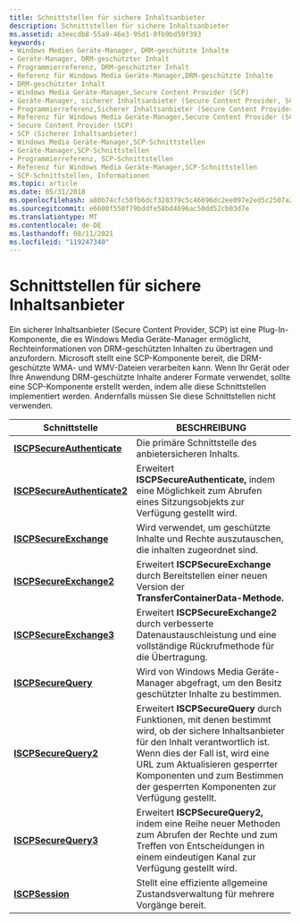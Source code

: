 ```yaml
---
title: Schnittstellen für sichere Inhaltsanbieter
description: Schnittstellen für sichere Inhaltsanbieter
ms.assetid: a3eecdb8-55a9-46e3-95d1-0fb9bd59f393
keywords:
- Windows Medien Geräte-Manager, DRM-geschützte Inhalte
- Geräte-Manager, DRM-geschützter Inhalt
- Programmierreferenz, DRM-geschützter Inhalt
- Referenz für Windows Media Geräte-Manager,DRM-geschützte Inhalte
- DRM-geschützter Inhalt
- Windows Media Geräte-Manager,Secure Content Provider (SCP)
- Geräte-Manager, sicherer Inhaltsanbieter (Secure Content Provider, SCP)
- Programmierreferenz,Sicherer Inhaltsanbieter (Secure Content Provider, SCP)
- Referenz für Windows Media Geräte-Manager,Secure Content Provider (SCP)
- Secure Content Provider (SCP)
- SCP (Sicherer Inhaltsanbieter)
- Windows Media Geräte-Manager,SCP-Schnittstellen
- Geräte-Manager,SCP-Schnittstellen
- Programmierreferenz, SCP-Schnittstellen
- Referenz für Windows Media Geräte-Manager,SCP-Schnittstellen
- SCP-Schnittstellen, Informationen
ms.topic: article
ms.date: 05/31/2018
ms.openlocfilehash: a80b74cfc50fb6dcf328379c5c46696dc2ee097e2ed5c2507a2a4f14676efd85
ms.sourcegitcommit: e6600f550f79bddfe58bd4696ac50dd52cb03d7e
ms.translationtype: MT
ms.contentlocale: de-DE
ms.lasthandoff: 08/11/2021
ms.locfileid: "119247340"
---
```

# <a name="interfaces-for-secure-content-providers"></a>Schnittstellen für sichere Inhaltsanbieter

Ein sicherer Inhaltsanbieter (Secure Content Provider, SCP) ist eine Plug-In-Komponente, die es Windows Media Geräte-Manager ermöglicht, Rechteinformationen von DRM-geschützten Inhalten zu übertragen und anzufordern. Microsoft stellt eine SCP-Komponente bereit, die DRM-geschützte WMA- und WMV-Dateien verarbeiten kann. Wenn Ihr Gerät oder Ihre Anwendung DRM-geschützte Inhalte anderer Formate verwendet, sollte eine SCP-Komponente erstellt werden, indem alle diese Schnittstellen implementiert werden. Andernfalls müssen Sie diese Schnittstellen nicht verwenden.



| Schnittstelle                                                  | BESCHREIBUNG                                                                                                                                                                                                                                          |
|------------------------------------------------------------|------------------------------------------------------------------------------------------------------------------------------------------------------------------------------------------------------------------------------------------------------|
| [**ISCPSecureAuthenticate**](/windows/desktop/api/mswmdm/nn-mswmdm-iscpsecureauthenticate)   | Die primäre Schnittstelle des anbietersicheren Inhalts.                                                                                                                                                                                                |
| [**ISCPSecureAuthenticate2**](/windows/desktop/api/mswmdm/nn-mswmdm-iscpsecureauthenticate2) | Erweitert **ISCPSecureAuthenticate,** indem eine Möglichkeit zum Abrufen eines Sitzungsobjekts zur Verfügung gestellt wird.                                                                                                                                                                       |
| [**ISCPSecureExchange**](/windows/desktop/api/mswmdm/nn-mswmdm-iscpsecureexchange)           | Wird verwendet, um geschützte Inhalte und Rechte auszutauschen, die inhalten zugeordnet sind.                                                                                                                                                                                 |
| [**ISCPSecureExchange2**](/windows/desktop/api/mswmdm/nn-mswmdm-iscpsecureexchange2)         | Erweitert **ISCPSecureExchange** durch Bereitstellen einer neuen Version der **TransferContainerData-Methode.**                                                                                                                                                   |
| [**ISCPSecureExchange3**](/windows/desktop/api/mswmdm/nn-mswmdm-iscpsecureexchange3)         | Erweitert **ISCPSecureExchange2** durch verbesserte Datenaustauschleistung und eine vollständige Rückrufmethode für die Übertragung.                                                                                                                            |
| [**ISCPSecureQuery**](/windows/desktop/api/mswmdm/nn-mswmdm-iscpsecurequery)                 | Wird von Windows Media Geräte-Manager abgefragt, um den Besitz geschützter Inhalte zu bestimmen.                                                                                                                                                                   |
| [**ISCPSecureQuery2**](/windows/desktop/api/mswmdm/nn-mswmdm-iscpsecurequery2)               | Erweitert **ISCPSecureQuery** durch Funktionen, mit denen bestimmt wird, ob der sichere Inhaltsanbieter für den Inhalt verantwortlich ist. Wenn dies der Fall ist, wird eine URL zum Aktualisieren gesperrter Komponenten und zum Bestimmen der gesperrten Komponenten zur Verfügung gestellt. |
| [**ISCPSecureQuery3**](/windows/desktop/api/mswmdm/nn-mswmdm-iscpsecurequery3)               | Erweitert **ISCPSecureQuery2,** indem eine Reihe neuer Methoden zum Abrufen der Rechte und zum Treffen von Entscheidungen in einem eindeutigen Kanal zur Verfügung gestellt wird.                                                                                                                     |
| [**ISCPSession**](/windows/desktop/api/mswmdm/nn-mswmdm-iscpsession)                         | Stellt eine effiziente allgemeine Zustandsverwaltung für mehrere Vorgänge bereit.                                                                                                                                                                                  |



 

 

 




